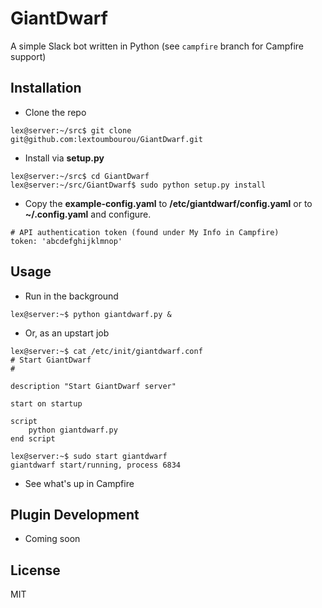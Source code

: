 GiantDwarf
=========
A simple Slack bot written in Python (see ```campfire``` branch for Campfire support)

Installation
------------
* Clone the repo

```
lex@server:~/src$ git clone git@github.com:lextoumbourou/GiantDwarf.git
```

* Install via **setup.py**

```
lex@server:~/src$ cd GiantDwarf
lex@server:~/src/GiantDwarf$ sudo python setup.py install 
```

* Copy the **example-config.yaml** to **/etc/giantdwarf/config.yaml** or to **~/.config.yaml** and configure.

```
# API authentication token (found under My Info in Campfire)
token: 'abcdefghijklmnop'
```

Usage
-----
* Run in the background

```
lex@server:~$ python giantdwarf.py &
```

* Or, as an upstart job

```
lex@server:~$ cat /etc/init/giantdwarf.conf
# Start GiantDwarf
#

description "Start GiantDwarf server"

start on startup

script
    python giantdwarf.py
end script

lex@server:~$ sudo start giantdwarf
giantdwarf start/running, process 6834
```

* See what's up in Campfire


Plugin Development
-----------------
* Coming soon


License
------
MIT
